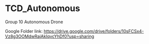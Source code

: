 # TCD_Autonomous
Group 10 Autonomous Drone


Google Folder link:
https://drive.google.com/drive/folders/10sFCSx4-Vz8g3OOMdwRajAkIqvcYhDf0?usp=sharing

